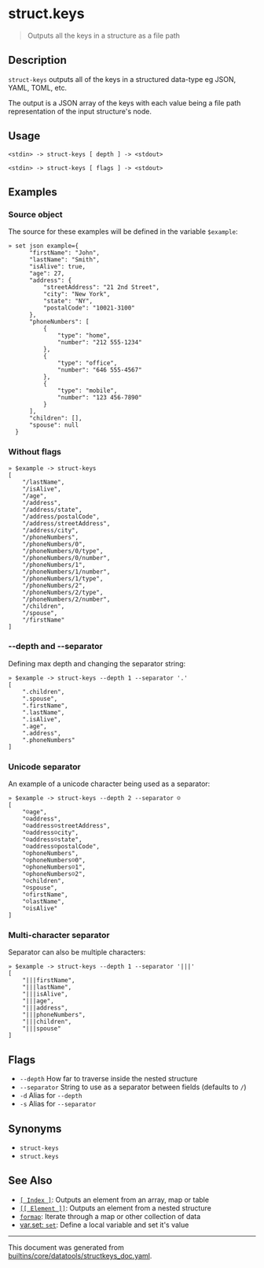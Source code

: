 # struct.keys

> Outputs all the keys in a structure as a file path

## Description

`struct-keys` outputs all of the keys in a structured data-type eg JSON, YAML,
TOML, etc.

The output is a JSON array of the keys with each value being a file path
representation of the input structure's node.

## Usage

```
<stdin> -> struct-keys [ depth ] -> <stdout>

<stdin> -> struct-keys [ flags ] -> <stdout>
```

## Examples

### Source object

The source for these examples will be defined in the variable `$example`:

```
» set json example={
      "firstName": "John",
      "lastName": "Smith",
      "isAlive": true,
      "age": 27,
      "address": {
          "streetAddress": "21 2nd Street",
          "city": "New York",
          "state": "NY",
          "postalCode": "10021-3100"
      },
      "phoneNumbers": [
          {
              "type": "home",
              "number": "212 555-1234"
          },
          {
              "type": "office",
              "number": "646 555-4567"
          },
          {
              "type": "mobile",
              "number": "123 456-7890"
          }
      ],
      "children": [],
      "spouse": null
  }
```

### Without flags

```
» $example -> struct-keys
[
    "/lastName",
    "/isAlive",
    "/age",
    "/address",
    "/address/state",
    "/address/postalCode",
    "/address/streetAddress",
    "/address/city",
    "/phoneNumbers",
    "/phoneNumbers/0",
    "/phoneNumbers/0/type",
    "/phoneNumbers/0/number",
    "/phoneNumbers/1",
    "/phoneNumbers/1/number",
    "/phoneNumbers/1/type",
    "/phoneNumbers/2",
    "/phoneNumbers/2/type",
    "/phoneNumbers/2/number",
    "/children",
    "/spouse",
    "/firstName"
]
```

### --depth and --separator

Defining max depth and changing the separator string:

```
» $example -> struct-keys --depth 1 --separator '.'   
[
    ".children",
    ".spouse",
    ".firstName",
    ".lastName",
    ".isAlive",
    ".age",
    ".address",
    ".phoneNumbers"
]
```

### Unicode separator

An example of a unicode character being used as a separator:

```
» $example -> struct-keys --depth 2 --separator ☺                                                                                                                                                           
[
    "☺age",
    "☺address",
    "☺address☺streetAddress",
    "☺address☺city",
    "☺address☺state",
    "☺address☺postalCode",
    "☺phoneNumbers",
    "☺phoneNumbers☺0",
    "☺phoneNumbers☺1",
    "☺phoneNumbers☺2",
    "☺children",
    "☺spouse",
    "☺firstName",
    "☺lastName",
    "☺isAlive"
]
```

### Multi-character separator

Separator can also be multiple characters:

```
» $example -> struct-keys --depth 1 --separator '|||' 
[
    "|||firstName",
    "|||lastName",
    "|||isAlive",
    "|||age",
    "|||address",
    "|||phoneNumbers",
    "|||children",
    "|||spouse"
]
```

## Flags

* `--depth`
    How far to traverse inside the nested structure
* `--separator`
    String to use as a separator between fields (defaults to `/`)
* `-d`
    Alias for `--depth`
* `-s`
    Alias for `--separator`

## Synonyms

* `struct-keys`
* `struct.keys`


## See Also

* [`[ Index ]`](../parser/item-index.md):
  Outputs an element from an array, map or table
* [`[[ Element ]]`](../parser/element.md):
  Outputs an element from a nested structure
* [`formap`](../commands/formap.md):
  Iterate through a map or other collection of data
* [var.set: `set`](../commands/set.md):
  Define a local variable and set it's value

<hr/>

This document was generated from [builtins/core/datatools/structkeys_doc.yaml](https://github.com/lmorg/murex/blob/master/builtins/core/datatools/structkeys_doc.yaml).